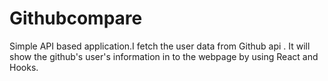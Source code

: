 # Githubcompare
Simple API based application.I fetch the user data from Github api . It will show the github's user's information in to the webpage by using React and Hooks.
